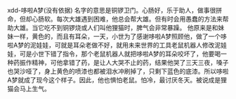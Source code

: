 xdd-哆啦A梦(没有依据)
名字的意思是铜锣卫门。心肠好，乐于助人，做事很拼命，但却心肠软。每次大雄遇到困难，他总会帮大雄。但有时会用愚蠢的方法来帮助大雄。当它吃不到铜锣烧或人们叫他狸猫时，脾气会非常暴躁。
他原来是和妹妹一样，黄色的，而且有耳朵，一天，小世为了感谢哆啦A梦照顾他，做了一个哆啦A梦的泥娃娃，可就是耳朵老做不好，就用未来世界的工具老鼠机器人修改泥娃娃，可是小世下错了指令，那个老鼠机器人就把哆啦A梦的耳朵咬坏了，他要喝一种药振作精神，可他拿错了药，是让人大哭不止的药，结果他哭了三天三夜，嗓子也哭沙哑了，身上黄色的喷漆也都被泪水冲刷掉了，只剩下蓝色的底漆。所以哆啦A梦就成了现今这个样子。因此，他也惧怕老鼠。怕冷，最讨厌冬天。被说成是狸猫会马上生气。
